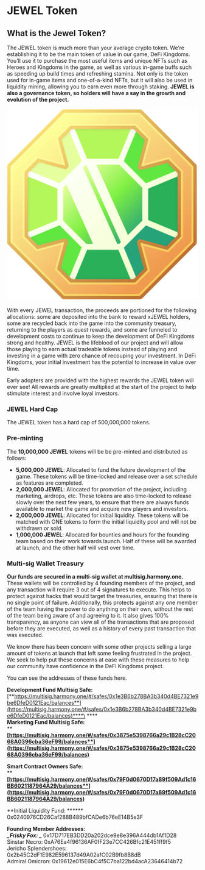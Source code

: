 # JEWEL Token

## What is the Jewel Token?

The JEWEL token is much more than your average crypto token. We’re establishing it to be the main token of value in our game, DeFi Kingdoms. You’ll use it to purchase the most useful items and unique NFTs such as Heroes and Kingdoms in the game, as well as various in-game buffs such as speeding up build times and refreshing stamina. Not only is the token used for in-game items and one-of-a-kind NFTs, but it will also be used in liquidity mining, allowing you to earn even more through staking. **JEWEL is also a governance token, so holders will have a say in the growth and evolution of the project.**

![The JEWEL logo.](../.gitbook/assets/jewel-icon.png)

With every JEWEL transaction, the proceeds are portioned for the following allocations: some are deposited into the bank to reward xJEWEL holders, some are recycled back into the game into the community treasury, returning to the players as quest rewards, and some are funneled to development costs to continue to keep the development of DeFi Kingdoms strong and healthy. JEWEL is the lifeblood of our project and will allow those playing to earn actual tradeable tokens instead of playing and investing in a game with zero chance of recouping your investment. In DeFi Kingdoms, your initial investment has the potential to increase in value over time.

Early adopters are provided with the highest rewards the JEWEL token will ever see!  All rewards are greatly multiplied at the start of the project to help stimulate interest and involve loyal investors.

### JEWEL Hard Cap

The JEWEL token has a hard cap of 500,000,000 tokens.

### Pre-minting

The **10,000,000 JEWEL** tokens will be be pre-minted and distributed as follows:

* **5,000,000 JEWEL**: Allocated to fund the future development of the game. These tokens will be time-locked and release over a set schedule as features are completed.
* **2,000,000 JEWEL**: Allocated for promotion of the project, including marketing, airdrops, etc. These tokens are also time-locked to release slowly over the next few years, to ensure that there are always funds available to market the game and acquire new players and investors.
* **2,000,000 JEWEL**: Allocated for initial liquidity. These tokens will be matched with ONE tokens to form the initial liquidity pool and will not be withdrawn or sold.
* **1,000,000 JEWEL**: Allocated for bounties and hours for the founding team based on their work towards launch. Half of these will be awarded at launch, and the other half will vest over time.

### Multi-sig Wallet Treasury

**Our funds are secured in a multi-sig wallet at multisig.harmony.one.** These wallets will be controlled by 4 founding members of the project, and any transaction will require 3 out of 4 signatures to execute. This helps to protect against hacks that would target the treasuries, ensuring that there is no single point of failure. Additionally, this protects against any one member of the team having the power to do anything on their own, without the rest of the team being aware of and agreeing to it. It also gives 100% transparency, as anyone can view all of the transactions that are proposed before they are executed, as well as a history of every past transaction that was executed.

We know there has been concern with some other projects selling a large amount of tokens at launch that left some feeling frustrated in the project. We seek to help put these concerns at ease with these measures to help our community have confidence in the DeFi Kingdoms project.

You can see the addresses of these funds here.

**Development Fund Multisig Safe:** [**https://multisig.harmony.one/#/safes/0x1e3B6b278BA3b340d4BE7321e9be6DfeD0121Eac/balances**](https://multisig.harmony.one/#/safes/0x1e3B6b278BA3b340d4BE7321e9be6DfeD0121Eac/balances)****\
****\
**Marketing Fund Multisig Safe:** \
****[**https://multisig.harmony.one/#/safes/0x3875e5398766a29c1B28cC2068A0396cba36eF99/balances**](https://multisig.harmony.one/#/safes/0x3875e5398766a29c1B28cC2068A0396cba36eF99/balances)****

**Smart Contract Owners Safe:** \
****[**https://multisig.harmony.one/#/safes/0x79F0d0670D17a89f509Ad1c16BB6021187964A29/balances**](https://multisig.harmony.one/#/safes/0x79F0d0670D17a89f509Ad1c16BB6021187964A29/balances)****

**Initial Liquidity Fund: **_****_ 0x0240976CD26Caf288B489bfCADe6b76eE14B5e3F

**Founding Member Addresses:** \
_****_Frisky Fox: _****_ 0x17D717EB3DD20a202dce9e8e396A444db1Af1D28\
Sinstar Necro: 0xA76Ea4f96136AF0fF23e7CC426Bfc21E451ff9f5\
Jericho Splendershoes: 0x2b45C2dF1E982E596137d49A02afC02B9fb8B8dB\
Admiral Omicron: 0x19612e015E6bC4f5C7ba122bd4acA23646414b72



#### &#x20;&#x20;
